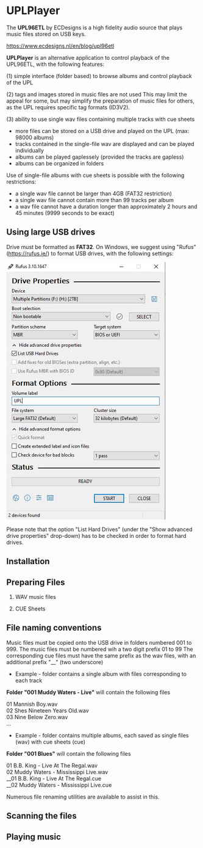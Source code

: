 # UPLPlayer


The **UPL96ETL** by ECDesigns is a high fidelity audio source that plays music files stored on USB keys.

https://www.ecdesigns.nl/en/blog/upl96etl

**UPLPlayer** is an alternative application to control playback of the UPL96ETL, with the following features:


(1) simple interface (folder based) to browse albums and control playback of the UPL

(2) tags and images stored in music files are not used
This may limit the appeal for some, but may simplify the preparation of music files for others, as the UPL requires specific tag formats (ID3V2). 

(3) ability to use single wav files containing multiple tracks with cue sheets
- more files can be stored on a USB drive and played on the UPL (max: 98000 albums)
- tracks contained in the single-file wav are displayed and can be played individually
- albums can be played gaplessely (provided the tracks are gapless)
- albums can be organized in folders

Use of single-file albums with cue sheets is possible with the following restrictions:

- a single wav file cannot be larger than 4GB (FAT32 restriction)
- a single wav file cannot contain more than 99 tracks per album
- a wav file cannot have a duration longer than approximately 2 hours and 45 minutes (9999 seconds to be exact)

## Using large USB drives

Drive must be formatted as **FAT32**. On Windows, we suggest using "Rufus" (https://rufus.ie/) to format USB drives, with the following settings:

![rufus](/Rufus.jpg)

Please note that the option "List Hard Drives" (under the "Show advanced drive properties" drop-down) has to be checked in order to format hard drives.

## Installation

## Preparing Files

1) WAV music files



2) CUE Sheets



## File naming conventions

Music files must be copied onto the USB drive in folders numbered 001 to 999.
The music files must be numbered wih a two digit prefix 01 to 99
The corresponding cue files must have the same prefix as the wav files, with an additional prefix "__" (two underscore)


- Example - folder contains a single album with files corresponding to each track

**Folder "001 Muddy Waters - Live"** will contain the following files

01 Mannish Boy.wav    
02 Shes Nineteen Years Old.wav    
03 Nine Below Zero.wav    
...

- Example - folder contains multiple albums, each saved as single files (wav) with cue sheets (cue)

**Folder "001 Blues"** will contain the following files

01 B.B. King - Live At The Regal.wav    
02 Muddy Waters - Mississippi Live.wav    
__01 B.B. King - Live At The Regal.cue    
__02 Muddy Waters - Mississippi Live.cue    

Numerous file renaming utilities are available to assist in this.

## Scanning the files



## Playing music
